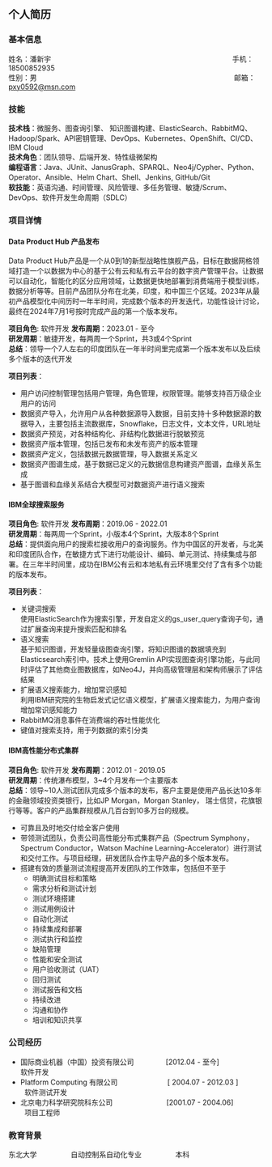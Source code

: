 ## 个人简历

### 基本信息  
姓名：潘新宇 &nbsp; &nbsp; &nbsp; &nbsp; &nbsp; &nbsp; &nbsp; &nbsp; &nbsp; &nbsp; &nbsp; &nbsp; &nbsp; &nbsp; &nbsp; &nbsp; &nbsp; &nbsp; &nbsp; &nbsp; &nbsp; &nbsp; &nbsp; &nbsp; &nbsp; &nbsp; &nbsp; &nbsp; &nbsp; &nbsp; &nbsp; &nbsp; &nbsp; &nbsp; &nbsp; &nbsp; &nbsp; &nbsp; &nbsp; &nbsp; &nbsp; &nbsp; &nbsp; &nbsp; &nbsp; 手机：18500852935  
性别：男  &nbsp; &nbsp; &nbsp; &nbsp; &nbsp; &nbsp; &nbsp; &nbsp; &nbsp; &nbsp; &nbsp; &nbsp; &nbsp; &nbsp; &nbsp; &nbsp; &nbsp; &nbsp; &nbsp; &nbsp; &nbsp; &nbsp; &nbsp; &nbsp; &nbsp; &nbsp; &nbsp; &nbsp; &nbsp; &nbsp; &nbsp; &nbsp; &nbsp; &nbsp; &nbsp; &nbsp; &nbsp; &nbsp; &nbsp; &nbsp; &nbsp; &nbsp; &nbsp; &nbsp; &nbsp; &nbsp; &nbsp; &nbsp; &nbsp; 邮箱：pxy0592@msn.com  

### 技能
**技术栈**：微服务、图查询引擎、 知识图谱构建、ElasticSearch、RabbitMQ、Hadoop/Spark、API密钥管理、DevOps、Kubernetes、OpenShift、CI/CD、IBM Cloud  
**技术角色**：团队领导、后端开发、特性级微架构  
**编程语言**：Java、JUnit、JanusGraph、SPARQL、Neo4j/Cypher、Python、Operator、Ansible、Helm Chart、Shell、Jenkins, GitHub/Git  
**软技能**：英语沟通、时间管理、风险管理、多任务管理、敏捷/Scrum、DevOps、软件开发生命周期（SDLC） 

### 项目详情
#### Data Product Hub 产品发布
Data Product Hub产品是一个从0到1的新型战略性旗舰产品，目标在数据网格领域打造一个以数据为中心的基于公有云和私有云平台的数字资产管理平台。让数据可以自动化，智能化的区分应用领域，让数据更快地部署到消费端用于模型训练，数据分析等等。目前产品团队分布在北美，印度，和中国三个区域。2023年从最初产品模型化中间历时一年半时间，完成数个版本的开发迭代，功能性设计讨论，最终在2024年7月1号按时完成产品的第一个版本发布。

**项目角色**: 软件开发
**发布周期**：2023.01 - 至今  
**研发周期**：敏捷开发，每两周一个Sprint，共3或4个Sprint  
**总结**：领导一个7人左右的印度团队在一年半时间里完成第一个版本发布以及后续多个版本的迭代开发  

**项目列表**：  
  - 用户访问控制管理包括用户管理，角色管理，权限管理。能够支持百万级企业用户的访问
  - 数据资产导入，允许用户从各种数据源导入数据，目前支持十多种数据源的数据导入，主要包括主流数据库，Snowflake，日志文件，文本文件，URL地址
  - 数据资产预览，对各种结构化、非结构化数据进行脱敏预览
  - 数据资产版本管理，包括已发布和未发布资产的版本管理
  - 数据资产定义，包括数据元数据管理，导入数据关系定义
  - 数据资产图谱生成，基于数据已定义的元数据信息构建资产图谱，血缘关系生成
  - 基于图谱和血缘关系结合大模型可对数据资产进行语义搜索

#### IBM全球搜索服务  

**项目角色**: 软件开发
**发布周期**：2019.06 - 2022.01  
**研发周期**：每两周一个Sprint，小版本4个Sprint，大版本8个Sprint  
**总结**：提供面向用户的搜索栏接收用户的查询服务。作为中国区的开发者，与北美和印度团队合作，在敏捷方式下进行功能设计、编码、单元测试、持续集成与部署。在三年半时间里，成功在IBM公有云和本地私有云环境里交付了含有多个功能的版本发布。

**项目列表**：  
- 关键词搜索  
  使用ElasticSearch作为搜索引擎，开发自定义的gs_user_query查询子句，通过扩展查询来提升搜索匹配和排名  
- 语义搜索  
  基于知识图谱，开发轻量级图查询引擎，将知识图谱的数据填充到Elasticsearch索引中。技术上使用Gremlin API实现图查询引擎功能，与此同时评估了其他商业图数据库，如Neo4J，并向高级管理层和架构师展示了评估结果  
- 扩展语义搜索能力，增加常识感知  
  利用IBM研究院的生物启发式记忆语义模型，扩展语义搜索能力，为用户查询增加常识感知能力  
- RabbitMQ消息事件在消费端的吞吐性能优化  
- 键值对搜索支持，用于列数据的索引分类

#### IBM高性能分布式集群  
**项目角色**: 软件开发
**发布周期**：2012.01 - 2019.05  
**研发周期**：传统瀑布模型，3~4个月发布一个主要版本  
**总结**：领导~10人测试团队完成多个版本的发布，客户主要是使用产品长达10多年的金融领域投资类银行，比如JP Morgan，Morgan Stanley， 瑞士信贷，花旗银行等等。客户的产品集群规模从几百台到10多万台的规模。
- 可靠且及时地交付给全客户使用
- 带领测试团队，负责公司高性能分布式集群产品（Spectrum Symphony，Spectrum Conductor，Watson Machine Learning-Accelerator）进行测试和交付工作。与项目经理，研发团队合作主导产品的多个版本发布。
- 搭建有效的质量测试流程提高开发团队的工作效率，包括但不至于
  - 明确测试目标和策略
  - 需求分析和测试计划
  - 测试环境搭建
  - 测试用例设计
  - 自动化测试
  - 持续集成和部署
  - 测试执行和监控
  - 缺陷管理
  - 性能和安全测试
  - 用户验收测试（UAT）
  - 回归测试
  - 测试报告和文档
  - 持续改进
  - 沟通和协作
  - 培训和知识共享

### **公司经历**  
- 国际商业机器（中国）投资有限公司 &nbsp; &nbsp; &nbsp; &nbsp; &nbsp; &nbsp; &nbsp; &nbsp;[2012.04 - 至今]   &nbsp; &nbsp; &nbsp; &nbsp; &nbsp; &nbsp; &nbsp; &nbsp; &nbsp; &nbsp; &nbsp; 软件开发
- Platform Computing 有限公司 &nbsp; &nbsp; &nbsp; &nbsp; &nbsp; &nbsp; &nbsp; &nbsp;&nbsp; &nbsp; &nbsp; &nbsp; &nbsp;[ 2004.07 - 2012.03 ]   &nbsp; &nbsp; &nbsp; &nbsp; &nbsp; &nbsp; &nbsp; 软件测试开发
- 北京电力科学研究院科东公司 &nbsp; &nbsp; &nbsp; &nbsp; &nbsp; &nbsp; &nbsp; &nbsp;&nbsp; &nbsp; &nbsp; &nbsp; &nbsp; &nbsp;[2001.07 - 2004.06]   &nbsp; &nbsp; &nbsp; &nbsp; &nbsp; &nbsp; &nbsp; &nbsp; 项目工程师

### **教育背景**  
东北大学 &nbsp; &nbsp; &nbsp; &nbsp; &nbsp; &nbsp; &nbsp; &nbsp; 自动控制系自动化专业 &nbsp; &nbsp; &nbsp; &nbsp; &nbsp; &nbsp; &nbsp; &nbsp; 本科
